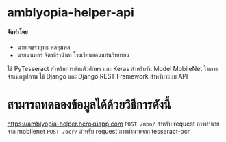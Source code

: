
# amblyopia-helper-api

#### จัดทำโดย
- นายเพชรายุทธ พลคุมพล
- นายนนทกร จิตรชิรานันท์
โรงเรียนขอนแก่นวิทยายน

ใช้ PyTesseract สำหรับการอ่านตัวอักษร และ Keras สำหรับรัน Model MobileNet ในการจำแนกรูปภาพ
ใช้ Django และ Django REST Framework สำหรับระบบ API

# สามารถทดลองข้อมูลได้ด้วยวิธีการดังนี้
https://amblyopia-helper.herokuapp.com
`POST /mbn/` สำหรับ request การทำนายจาก mobilenet
`POST /ocr/` สำหรับ request การทำนายจาก tesseract-ocr
